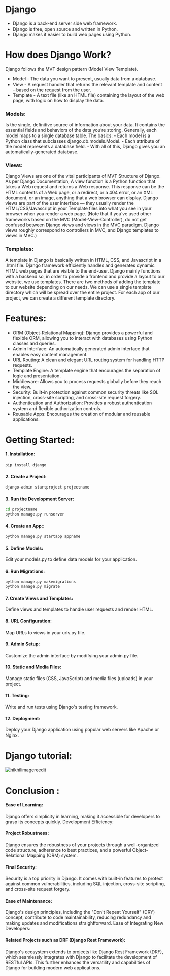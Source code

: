    # Django
-  Django is a back-end server side web framework.
-  Django is free, open source and written in Python.
- Django makes it easier to build web pages using Python.

# How does Django Work?
  Django follows the MVT design pattern (Model View Template).
-  Model - The data you want to present, usually data from a database.
-  View - A request handler that returns the relevant template and content - based on the request from the user.
-  Template - A text file (like an HTML file) containing the layout of the web page, with logic on how to display the data.
 ### Models:  
   Is the single, definitive source of information about your data. It contains the essential fields and behaviors of the data you’re storing. Generally, each model maps to a single database table.
The basics: - Each model is a Python class that subclasses django.db.models.Model.
            - Each attribute of the model represents a database field.
            - With all of this, Django gives you an automatically-generated database.

  ### Views:
  Django Views are one of the vital participants of MVT Structure of Django. As per Django Documentation, A view function is a Python function that takes a Web request and returns a Web response. This response can be the HTML contents of a Web page, or a redirect, or a 404 error, or an XML document, or an image, anything that a web browser can display. 
Django views are part of the user interface — they usually render the HTML/CSS/Javascript in your Template files into what you see in your browser when you render a web page. (Note that if you’ve used other frameworks based on the MVC (Model-View-Controller), do not get confused between Django views and views in the MVC paradigm. Django views roughly correspond to controllers in MVC, and Django templates to views in MVC.)

  ### Templates:
   A template in Django is basically written in HTML, CSS, and Javascript in a .html file. Django framework efficiently handles and generates dynamic HTML web pages that are visible to the end-user. Django mainly functions with a backend so, in order to provide a frontend and provide a layout to our website, we use templates. There are two methods of adding the template to our website depending on our needs.
We can use a single template directory which will be spread over the entire project. For each app of our project, we can create a different template directory.

  # Features:
- ORM (Object-Relational Mapping): Django provides a powerful and flexible ORM, allowing you to interact with databases using Python classes and queries.
- Admin Interface: An automatically generated admin interface that enables easy content management.
- URL Routing: A clean and elegant URL routing system for handling HTTP requests.
- Template Engine: A template engine that encourages the separation of logic and presentation.
- Middleware: Allows you to process requests globally before they reach the view.
- Security: Built-in protection against common security threats like SQL injection, cross-site scripting, and cross-site request forgery.
- Authentication and Authorization: Provides a robust authentication system and flexible authorization controls.
- Reusable Apps: Encourages the creation of modular and reusable applications.

# Getting Started:
#### 1.  Installation:

```bash
pip install django
```

#### 2.  Create a Project:

```bash
django-admin startproject projectname
```

#### 3.  Run the Development Server:

```bash
cd projectname
python manage.py runserver

```

#### 4.  Create an App::

```bash
python manage.py startapp appname

```
#### 5.  Define Models:
Edit your models.py to define data models for your application.

#### 6.  Run Migrations:

```bash
python manage.py makemigrations
python manage.py migrate

```
#### 7.  Create Views and Templates:
Define views and templates to handle user requests and render HTML.

#### 8.  URL Configuration:
Map URLs to views in your urls.py file.

#### 9.  Admin Setup:
Customize the admin interface by modifying your admin.py file.

#### 10.  Static and Media Files:
Manage static files (CSS, JavaScript) and media files (uploads) in your project.

#### 11.  Testing:
Write and run tests using Django's testing framework.

#### 12.  Deployment:
Deploy your Django application using popular web servers like Apache or Nginx.

# Django tutorial:
![nikhilimagereedit](https://github.com/SoukainaGourram/Django/assets/135123227/086611bc-fa6c-47d5-ab0a-1dfe8a53b1f5)

# Conclusion : 

#### Ease of Learning:
Django offers simplicity in learning, making it accessible for developers to grasp its concepts quickly.
Development Efficiency:

#### Project Robustness:
 Django ensures the robustness of your projects through a well-organized code structure, adherence to best practices, and a powerful Object-Relational Mapping (ORM) system.

#### Final Security:
Security is a top priority in Django. It comes with built-in features to protect against common vulnerabilities, including SQL injection, cross-site scripting, and cross-site request forgery.

#### Ease of Maintenance:
Django's design principles, including the "Don't Repeat Yourself" (DRY) concept, contribute to code maintainability, reducing redundancy and making updates and modifications straightforward.
Ease of Integrating New Developers:


#### Related Projects such as DRF (Django Rest Framework):
Django's ecosystem extends to projects like Django Rest Framework (DRF), which seamlessly integrates with Django to facilitate the development of RESTful APIs. This further enhances the versatility and capabilities of Django for building modern web applications.








